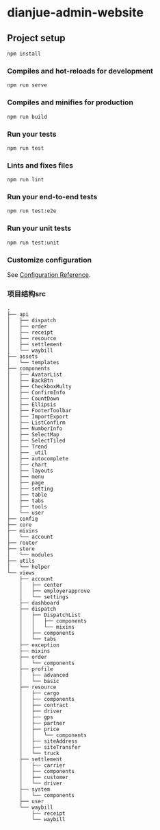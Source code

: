 # dianjue-admin-website

## Project setup
```
npm install
```

### Compiles and hot-reloads for development
```
npm run serve
```

### Compiles and minifies for production
```
npm run build
```

### Run your tests
```
npm run test
```

### Lints and fixes files
```
npm run lint
```

### Run your end-to-end tests
```
npm run test:e2e
```

### Run your unit tests
```
npm run test:unit
```

### Customize configuration
See [Configuration Reference](https://cli.vuejs.org/config/).

### 项目结构src
```
.
├── api
│   ├── dispatch
│   ├── order
│   ├── receipt
│   ├── resource
│   ├── settlement
│   └── waybill
├── assets
│   └── templates
├── components
│   ├── AvatarList
│   ├── BackBtn
│   ├── CheckboxMulty
│   ├── ConfirmInfo
│   ├── CountDown
│   ├── Ellipsis
│   ├── FooterToolbar
│   ├── ImportExport
│   ├── ListConfirm
│   ├── NumberInfo
│   ├── SelectMap
│   ├── SelectTiled
│   ├── Trend
│   ├── _util
│   ├── autocomplete
│   ├── chart
│   ├── layouts
│   ├── menu
│   ├── page
│   ├── setting
│   ├── table
│   ├── tabs
│   ├── tools
│   └── user
├── config
├── core
├── mixins
│   └── account
├── router
├── store
│   └── modules
├── utils
│   └── helper
└── views
    ├── account
    │   ├── center
    │   ├── employerapprove
    │   └── settings
    ├── dashboard
    ├── dispatch
    │   ├── DispatchList
    │   │   ├── components
    │   │   └── mixins
    │   ├── components
    │   └── tabs
    ├── exception
    ├── mixins
    ├── order
    │   └── components
    ├── profile
    │   ├── advanced
    │   └── basic
    ├── resource
    │   ├── cargo
    │   ├── components
    │   ├── contract
    │   ├── driver
    │   ├── gps
    │   ├── partner
    │   ├── price
    │   │   └── components
    │   ├── siteAddress
    │   ├── siteTransfer
    │   └── truck
    ├── settlement
    │   ├── carrier
    │   ├── components
    │   ├── customer
    │   └── driver
    ├── system
    │   └── components
    ├── user
    └── waybill
        ├── receipt
        └── waybill
```
